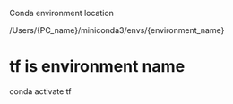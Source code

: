 Conda environment location

/Users/{PC_name}/miniconda3/envs/{environment_name}

# tf is environment name
conda activate tf
